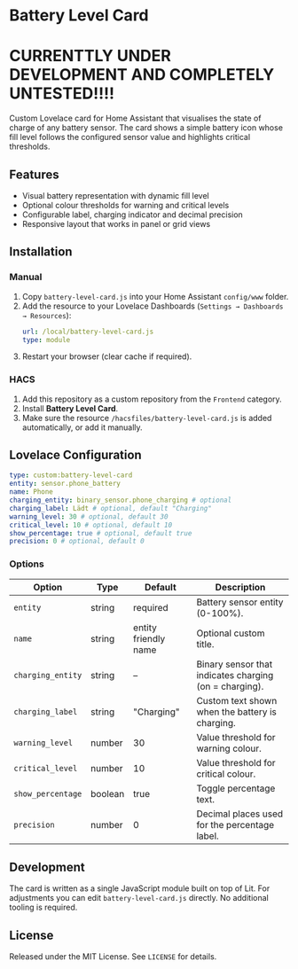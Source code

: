# Battery Level Card

# CURRENTTLY UNDER DEVELOPMENT AND COMPLETELY UNTESTED!!!!

Custom Lovelace card for Home Assistant that visualises the state of charge of any battery sensor. The card shows a simple battery icon whose fill level follows the configured sensor value and highlights critical thresholds.

## Features

- Visual battery representation with dynamic fill level
- Optional colour thresholds for warning and critical levels
- Configurable label, charging indicator and decimal precision
- Responsive layout that works in panel or grid views

## Installation

### Manual
1. Copy `battery-level-card.js` into your Home Assistant `config/www` folder.
2. Add the resource to your Lovelace Dashboards (`Settings → Dashboards → Resources`):
   ```yaml
   url: /local/battery-level-card.js
   type: module
   ```
3. Restart your browser (clear cache if required).

### HACS
1. Add this repository as a custom repository from the `Frontend` category.
2. Install **Battery Level Card**.
3. Make sure the resource `/hacsfiles/battery-level-card.js` is added automatically, or add it manually.

## Lovelace Configuration

```yaml
type: custom:battery-level-card
entity: sensor.phone_battery
name: Phone
charging_entity: binary_sensor.phone_charging # optional
charging_label: Lädt # optional, default "Charging"
warning_level: 30 # optional, default 30
critical_level: 10 # optional, default 10
show_percentage: true # optional, default true
precision: 0 # optional, default 0
``` 

### Options

| Option            | Type    | Default              | Description                                            |
| ----------------- | ------- | -------------------- | ------------------------------------------------------ |
| `entity`          | string  | required             | Battery sensor entity (0-100%).                        |
| `name`            | string  | entity friendly name | Optional custom title.                                 |
| `charging_entity` | string  | –                    | Binary sensor that indicates charging (on = charging). |
| `charging_label`  | string  | "Charging"           | Custom text shown when the battery is charging.        |
| `warning_level`   | number  | 30                   | Value threshold for warning colour.                    |
| `critical_level`  | number  | 10                   | Value threshold for critical colour.                   |
| `show_percentage` | boolean | true                 | Toggle percentage text.                                |
| `precision`       | number  | 0                    | Decimal places used for the percentage label.          |

## Development

The card is written as a single JavaScript module built on top of Lit. For adjustments you can edit `battery-level-card.js` directly. No additional tooling is required.

## License

Released under the MIT License. See `LICENSE` for details.
